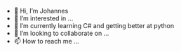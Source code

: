 - 👋 Hi, I’m Johannes
- 👀 I’m interested in ...
- 🌱 I’m currently learning C# and getting better at python
- 💞️ I’m looking to collaborate on ...
- 📫 How to reach me ...

<!---
johsch-gh/johsch-gh is a ✨ special ✨ repository because its `README.md` (this file) appears on your GitHub profile.
You can click the Preview link to take a look at your changes.
--->
